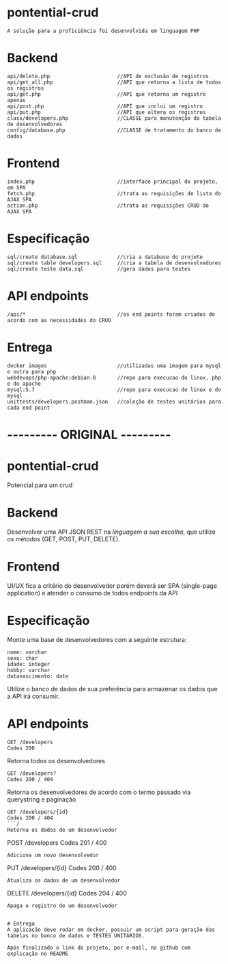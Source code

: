 # pontential-crud
```
A solução para a proficiência foi desenvolvida em linguagem PHP
```

# Backend
```
api/delete.php						//API de exclusão de registros
api/get_all.php						//API que retorna a lista de todos os registros
api/get.php                         //API que retorna um registro apenas
api/post.php                        //API que inclui um registro
api/put.php                         //API que altera os registros
class/developers.php                //CLASSE para manutenção da tabela de desenvolvedores
config/database.php                 //CLASSE de tratamento do banco de dados
```

# Frontend
```
index.php                           //interface principal do projeto, em SPA
fetch.php                           //trata as requisições de lista do AJAX SPA
action.php                          //trata as requisições CRUD do AJAX SPA
```

# Especificação
```
sql/create database.sql             //cria a database do projeto
sql/create table developers.sql     //cria a tabela de desenvolvedores
sql/create teste data.sql           //gera dados para testes
```

# API endpoints
```
/api/*                              //os end points foram criados de acordo com as necessidades do CRUD 
```

# Entrega
```
docker images                       //utilizadas uma imagem para mysql e outra para php
webdevops/php-apache:debian-8       //repo para execucao do linux, php e do apache
mysql:5.7                           //repo para execucao do linux e do mysql
unittests/developers.postman.json   //coleção de testes unitários para cada end point
```



# ---------    ORIGINAL    ---------
# pontential-crud
Potencial para um crud

# Backend
Desenvolver uma API JSON REST na *linguagem a sua escolha*, que utilize os métodos (​GET​, ​POST​, ​PUT​,
DELETE​).

# Frontend
UI/UX fica a critério do desenvolvedor porém deverá ser SPA (single-page
application) e atender o consumo de todos endpoints da API 

# Especificação
Monte uma base de desenvolvedores com a seguinte estrutura:

```
nome: varchar
sexo: char
idade: integer
hobby: varchar
datanascimento: date
```

Utilize o ​banco de dados​ de sua preferência para armazenar os dados que a API irá
consumir.

# API endpoints

```
GET /developers
Codes 200
```
Retorna todos os desenvolvedores

```
GET /developers?
Codes 200 / 404
```
Retorna os desenvolvedores de acordo com o termo passado via querystring e
paginação

```
GET /developers/{id}
Codes 200 / 404
```/
Retorna os dados de um desenvolvedor

```
POST /developers
Codes 201 / 400
```
Adiciona um novo desenvolvedor

```
PUT /developers/{id}
Codes 200 / 400
```
Atualiza os dados de um desenvolvedor

```
DELETE /developers/{id}
Codes 204 / 400
```
Apaga o registro de um desenvolvedor


# Entrega
A aplicação deve rodar em docker, possuir um script para geração das tabelas no banco de dados e TESTES UNITÁRIOS.

Após finalizado o link do projeto, por e-mail, no github com explicação no README


